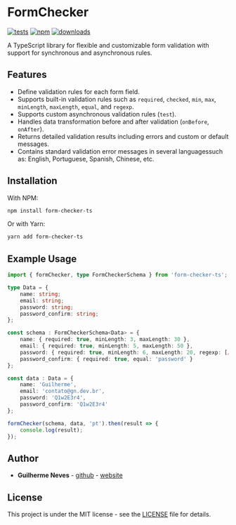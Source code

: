 <!-- update -->

# FormChecker

[![tests](https://github.com/guilhermeasn/form-checker/actions/workflows/test.yml/badge.svg)](https://github.com/guilhermeasn/form-checker/actions/workflows/test.yml)
[![npm](https://img.shields.io/npm/v/form-checker-ts.svg)](https://www.npmjs.com/package/form-checker-ts/v/latest)
[![downloads](https://img.shields.io/npm/dt/form-checker-ts)](https://www.npmjs.com/package/form-checker-ts/)

A TypeScript library for flexible and customizable form validation with support for synchronous and asynchronous rules.

## Features

- Define validation rules for each form field.
- Supports built-in validation rules such as `required`, `checked`, `min`, `max`, `minLength`, `maxLength`, `equal`, and `regexp`.
- Supports custom asynchronous validation rules (`test`).
- Handles data transformation before and after validation (`onBefore`, `onAfter`).
- Returns detailed validation results including errors and custom or default messages.
- Contains standard validation error messages in several languages ​​such as: English, Portuguese, Spanish, Chinese, etc.

## Installation

With NPM:

```bash
npm install form-checker-ts
```

Or with Yarn:

```bash
yarn add form-checker-ts
```

## Example Usage

```ts
import { formChecker, type FormCheckerSchema } from 'form-checker-ts';

type Data = {
    name: string;
    email: string;
    password: string;
    password_confirm: string;
};

const schema : FormCheckerSchema<Data> = {
    name: { required: true, minLength: 3, maxLength: 30 },
    email: { required: true, minLength: 5, maxLength: 50 },
    password: { required: true, minLength: 6, maxLength: 20, regexp: [/[a-z]/, /[A-Z]/, /[0-9]/] },
    password_confirm: { required: true, equal: 'password' }
};

const data : Data = {
    name: 'Guilherme',
    email: 'contato@gn.dev.br',
    password: 'Q1w2E3r4',
    password_confirm: 'Q1w2E3r4'
};

formChecker(schema, data, 'pt').then(result => {
    console.log(result);
});
```

## Author

* **Guilherme Neves** - [github](https://github.com/guilhermeasn/) - [website](https://gn.dev.br/)

## License

This project is under the MIT license - see the [LICENSE](https://github.com/guilhermeasn/form-checker/blob/master/LICENSE) file for details.
